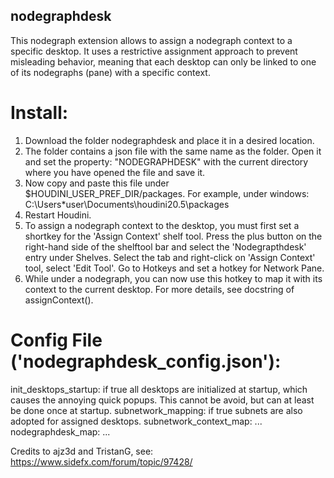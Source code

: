## nodegraphdesk
This nodegraph extension allows to assign a nodegraph context to a specific desktop. It uses a 
restrictive assignment approach to prevent misleading behavior, meaning that each desktop can only 
be linked to one of its nodegraphs (pane) with a specific context.


# Install: 
1. Download the folder nodegraphdesk and place it in a desired location. 
2. The folder contains a json file with the same name as the folder. Open it and set the property: 
"NODEGRAPHDESK" with the current directory where you have opened the file and save it. 
3. Now copy and paste this file under $HOUDINI_USER_PREF_DIR/packages.
For example, under windows: C:\Users\*user\Documents\houdini20.5\packages
4. Restart Houdini.
5. To assign a nodegraph context to the desktop, you must first set a shortkey for the 'Assign 
Context' shelf tool. Press the plus button on the right-hand side of the shelftool bar and select the 
'Nodegrapthdesk' entry under Shelves. Select the tab and right-click on 'Assign Context' tool, 
select 'Edit Tool'. Go to Hotkeys and set a hotkey for Network Pane.
6. While under a nodegraph, you can now use this hotkey to map it with its context to the current 
desktop. For more details, see docstring of assignContext().

# Config File ('nodegraphdesk_config.json'):
init_desktops_startup: if true all desktops are initialized at startup, which causes the annoying 
quick popups. This cannot be avoid, but can at least be done once at startup.
subnetwork_mapping: if true subnets are also adopted for assigned desktops.
subnetwork_context_map: ...
nodegraphdesk_map: ...


Credits to ajz3d and TristanG, see: https://www.sidefx.com/forum/topic/97428/
